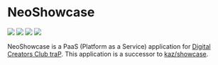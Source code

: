 # NeoShowcase

[![](https://github.com/traPtitech/NeoShowcase/actions/workflows/ci.yaml/badge.svg)](https://github.com/traPtitech/NeoShowcase/actions/workflows/ci.yaml)
[![](https://github.com/traPtitech/NeoShowcase/actions/workflows/main.yaml/badge.svg)](https://github.com/traPtitech/NeoShowcase/actions/workflows/main.yaml)
[![](https://codecov.io/gh/traPtitech/NeoShowcase/branch/master/graph/badge.svg)](https://codecov.io/gh/traPtitech/NeoShowcase)
[![](https://img.shields.io/badge/license-MIT-blue.svg)](https://github.com/traPtitech/NeoShowcase/blob/main/LICENSE)

NeoShowcase is a PaaS (Platform as a Service) application for [Digital Creators Club traP](https://github.com/traPtitech).
This application is a successor to [kaz/showcase](https://github.com/kaz/showcase).
